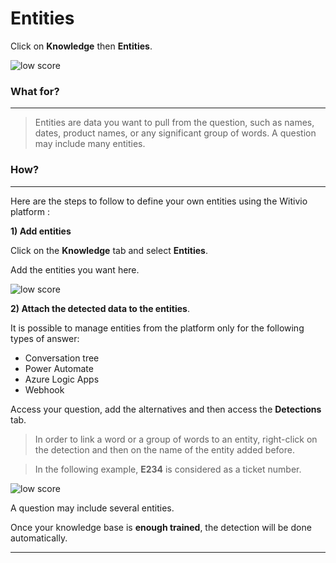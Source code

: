 # Entities

Click on **Knowledge** then **Entities**.

<div class="image_center">
  <img :src="$withBase('/assets/img/virtual-agent-studio/knowledge/entities1.png')" alt="low score">
</div>




### What for?
---
>Entities are data you want to pull from the question, such as names, dates, product names, or any significant group of words. A question may include many entities. 


### How?
---
Here are the steps to follow to define your own entities using the Witivio platform : 


**1) Add entities** 

Click on the **Knowledge** tab and select **Entities**. 

Add the entities you want here. 

<div class="image_center">
  <img :src="$withBase('/assets/img/virtual-agent-studio/knowledge/entities2.png')" alt="low score">
</div>



**2) Attach the detected data to the entities**.  

It is possible to manage entities from the platform only for the following types of answer: 

- Conversation tree 
- Power Automate 
- Azure Logic Apps
- Webhook

Access your question, add the alternatives and then access the **Detections** tab. 


> In order to link a word or a group of words to an entity, right-click on the detection and then on the name of the entity added before. 

> In the following example, **E234** is considered as a ticket number. 

<div class="image_center">
  <img :src="$withBase('/assets/img/virtual-agent-studio/knowledge/entities3.png')" alt="low score">
</div>

A question may include several entities. 


Once your knowledge base is **enough trained**, the detection will be done automatically. 


---
<Hubspot />
<Clarity />
<GoogleAnalytics />

